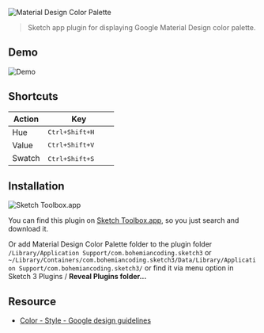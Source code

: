 ![Material Design Color Palette](http://i.imgur.com/bXF7WZa.png)

> Sketch app plugin for displaying Google Material Design color palette.

## Demo

![Demo](http://i.imgur.com/MMkfgL0.gif)


## Shortcuts

| Action | Key                         |
|--------|-----------------------------|
| Hue    | <kbd>Ctrl+Shift+H</kbd> |
| Value  | <kbd>Ctrl+Shift+V</kbd> |
| Swatch | <kbd>Ctrl+Shift+S</kbd>　　|


## Installation

![Sketch Toolbox.app](http://i.imgur.com/cupsSvX.png)

You can find this plugin on [Sketch Toolbox.app](http://sketchtoolbox.com/), so you just search and download it.

Or add Material Design Color Palette folder to the plugin folder `/Library/Application Support/com.bohemiancoding.sketch3` or `~/Library/Containers/com.bohemiancoding.sketch3/Data/Library/Application Support/com.bohemiancoding.sketch3/` or find it via menu option in Sketch 3 Plugins / __Reveal Plugins folder...__


## Resource

+ [Color - Style - Google design guidelines](http://www.google.com/design/spec/style/color.html#color-color-palette)
